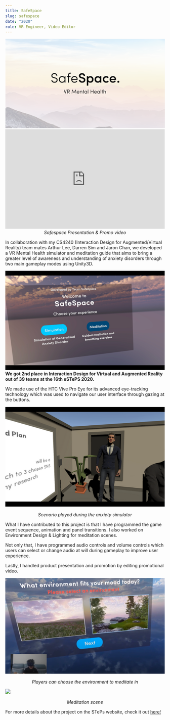 ```yaml
---
title: SafeSpace
slug: safespace
date: "2020"
role: VR Engineer, Video Editor
---
```

<img src="safespace01.png"/>

<iframe width="100%" height="315" src="https://www.youtube.com/embed/DXkq3lLcZkI" title="YouTube video player" frameborder="0" allow="accelerometer; autoplay; clipboard-write; encrypted-media; gyroscope; picture-in-picture" allowfullscreen></iframe>

<center><i>Safespace Presentation & Promo video</i></center>

In collaboration with my CS4240 (Interaction Design for Augmented/Virtual Reality) team mates Arthur Lee, Darren Sim and Jaron Chan, we developed a VR Mental Health simulator and meditation guide that aims to bring a greater level of awareness and understanding of anxiety disorders through two main gameplay modes using Unity3D. 

![](safespace02.png)
**We got 2nd place in Interaction Design for Virtual and Augmented Reality out of 39 teams at the 16th eSTePS 2020.**

We made use of the HTC Vive Pro Eye for its advanced eye-tracking technology which was used to navigate our user interface through gazing at the buttons.

![](./safespace03.png)
<center><i>Scenario played during the anxiety simulator</i></center>

What I have contributed to this project is that I have programmed the game event sequence, animation and panel transitions. I also worked on Environment Design & Lighting for meditation scenes. 

Not only that, I have programmed audio controls and volume controls which users can select or change audio at will during gameplay to improve user experience.

Lastly, I handled product presentation and promotion by editing promotional video.

![](./safespace05.png)
<center><i>Players can choose the environment to meditate in</i></center>

![](./safespace04.png)
<center><i>Meditation scene</i></center>

For more details about the project on the STePs website, check it out [here!](https://isteps.comp.nus.edu.sg/event/cs4240/module/AY2019-20+Semester_2+Task_1/project/7)